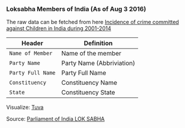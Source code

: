 ### Loksabha Members of India (As of Aug 3 2016)

The raw data can be fetched from here [Incidence of crime committed against Children in India during 2001-2014](https://data.gov.in/catalog/crime-committed-against-children)

Header | Definition
---|---------
`Name of Member` | Name of the member
`Party Name` | Party Name (Abbriviation)
`Party Full Name` | Party Full Name
`Constituency` | Constituency Name
`State` | Constituency State

Visualize: [Tuva](https://tuvalabs.com/jpatel3/datasets/ea52219a5b6247fcb280be5f60123b22/)

Source: [Parliament of India
LOK SABHA](http://164.100.47.192/Loksabha/Members/AlphabeticalList.aspx)
